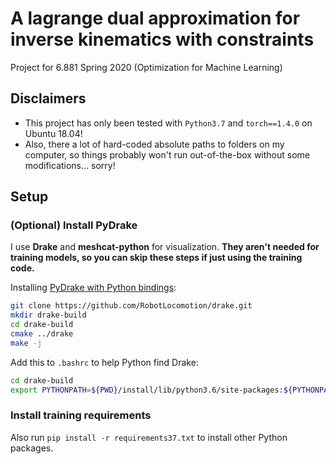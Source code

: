# A lagrange dual approximation for inverse kinematics with constraints

Project for 6.881 Spring 2020 (Optimization for Machine Learning)

## Disclaimers

- This project has only been tested with `Python3.7` and `torch==1.4.0` on Ubuntu 18.04!
- Also, there a lot of hard-coded absolute paths to folders on my computer, so things probably won't run out-of-the-box without some modifications... sorry!

## Setup

### (Optional) Install PyDrake
I use **Drake** and **meshcat-python** for visualization. **They aren't needed for training models, so you can skip these steps if just using the training code.**

Installing [PyDrake with Python bindings](https://drake.mit.edu/python_bindings.html):
```bash
git clone https://github.com/RobotLocomotion/drake.git
mkdir drake-build
cd drake-build
cmake ../drake
make -j
```

Add this to `.bashrc` to help Python find Drake:
```bash
cd drake-build
export PYTHONPATH=${PWD}/install/lib/python3.6/site-packages:${PYTHONPATH}
```

### Install training requirements
Also run `pip install -r requirements37.txt` to install other Python packages.

